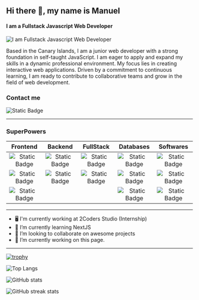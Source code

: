 ## Hi there 👋, my name is Manuel
#### I am a Fullstack Javascript Web Developer
![I am Fullstack Javascript Web Developer](https://media.licdn.com/dms/image/D4D16AQEOZIUCeckSNA/profile-displaybackgroundimage-shrink_350_1400/0/1704116346557?e=1709769600&v=beta&t=LtRqZH3-BHRhqLoIXiAPNjjNp0DA1-Y7CH-4bO1UIpA)

Based in the Canary Islands, I am a junior web developer with a strong foundation in self-taught JavaScript.
I am eager to apply and expand my skills in a dynamic professional environment.
My focus lies in creating interactive web applications. Driven by a commitment to continuous learning, I am ready to contribute to collaborative teams and grow in the field of web development.

### Contact me 
![Static Badge](https://img.shields.io/badge/LinkedIn-%230A66C2?style=social&logo=linkedin&link=https%3A%2F%2Fwww.linkedin.com%2Fin%2Fmanuel-tomasino%2F)

____
### SuperPowers

| Frontend    | Backend     | FullStack    | Databases  | Softwares |
| :---: | :---: | :---: | :---: | :---: |
| ![Static Badge](https://img.shields.io/badge/javascript-%23F7DF1E?style=for-the-badge&logo=visual%20studio%20code&logoColor=black&labelColor=%23F7DF1E) | ![Static Badge](https://img.shields.io/badge/NodeJS-green?style=for-the-badge&logo=node.JS&logoColor=white) | ![Static Badge](https://img.shields.io/badge/TypeScript-blue?style=for-the-badge&logo=typescript&logoColor=white) | ![Static Badge](https://img.shields.io/badge/mySQL-lightblue?style=for-the-badge&logo=mysql&logoColor=black) | ![Static Badge](https://img.shields.io/badge/Git-%23F05032?style=for-the-badge&logo=git&logoColor=white&labelColor=%23F05032) |
| ![Static Badge](https://img.shields.io/badge/React-blue?style=for-the-badge&logo=react&logoColor=white) | ![Static Badge](https://img.shields.io/badge/ExpressJS-white?style=for-the-badge&logo=express&logoColor=black) | ![Static Badge](https://img.shields.io/badge/NextJS-white?style=for-the-badge&logo=next.js&logoColor=black) | ![Static Badge](https://img.shields.io/badge/Firebase-%23FFCA28?style=for-the-badge&logo=firebase&logoColor=black) | ![Static Badge](https://img.shields.io/badge/GitHub-white?style=for-the-badge&logo=github&logoColor=%23181717&labelColor=white) |
| ![Static Badge](https://img.shields.io/badge/Styled--Components-%23DB7093?style=for-the-badge&logo=styledcomponents&logoColor=white) | | |  ![Static Badge](https://img.shields.io/badge/MongoDB-%2347A248?style=for-the-badge&logo=mongodb&logoColor=white) | ![Static Badge](https://img.shields.io/badge/VS_Code-%23007ACC?style=for-the-badge&logo=visual%20studio%20code&logoColor=white&labelColor=%23007ACC) |
  
____

- 🖥️ I'm currently working at 2Coders Studio (Internship)
- 🌱 I’m currently learning NextJS 
- 👯 I’m looking to collaborate on awesome projects 
- 🔭 I’m currently working on this page.

____

[![trophy](https://github-profile-trophy.vercel.app/?username=ShadeVI)](https://github.com/ryo-ma/github-profile-trophy)

![Top Langs](https://github-readme-stats.vercel.app/api/top-langs/?username=ShadeVI&hide_progress=true)

![GitHub stats](https://github-readme-stats.vercel.app/api?username=ShadeVI&show_icons=true&count_private=true)

![GitHub streak stats](https://streak-stats.demolab.com/?user=ShadeVI)
